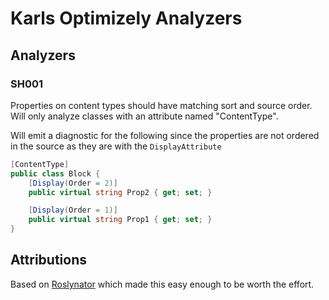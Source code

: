 # Karls Optimizely Analyzers

## Analyzers

### SH001

Properties on content types should have matching sort and source order. Will only analyze
classes with an attribute named "ContentType".

Will emit a diagnostic for the following since the properties are not ordered in the source
as they are with the `DisplayAttribute`

```cs
[ContentType]
public class Block {
    [Display(Order = 2)]
    public virtual string Prop2 { get; set; }

    [Display(Order = 1)]
    public virtual string Prop1 { get; set; }
}
```

## Attributions

Based on [Roslynator](https://github.com/JosefPihrt/Roslynator) which made this easy enough
to be worth the effort.
